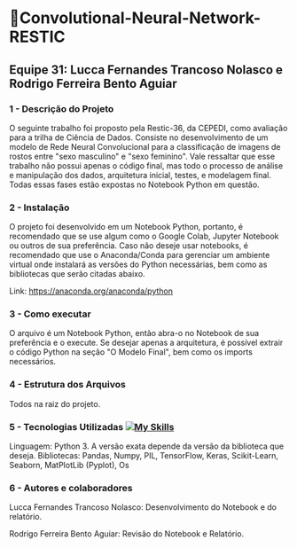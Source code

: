 # 🧠Convolutional-Neural-Network-RESTIC

## Equipe 31: Lucca Fernandes Trancoso Nolasco e Rodrigo Ferreira Bento Aguiar

### 1 - Descrição do Projeto
O seguinte trabalho foi proposto pela Restic-36, da CEPEDI, como avaliação para a trilha de Ciência de Dados. Consiste no desenvolvimento de um modelo de Rede Neural Convolucional para a classificação de imagens de rostos entre "sexo masculino" e "sexo feminino". Vale ressaltar que esse trabalho não possui apenas o código final, mas todo o processo de análise e manipulação dos dados, arquitetura inicial, testes, e modelagem final. Todas essas fases estão expostas no Notebook Python em questão.

### 2 - Instalação
O projeto foi desenvolvido em um Notebook Python, portanto, é recomendado que se use algum como o Google Colab, Jupyter Notebook ou outros de sua preferência. Caso não deseje usar notebooks, é recomendado que use o Anaconda/Conda para gerenciar um ambiente virtual onde instalará as versões do Python necessárias, bem como as bibliotecas que serão citadas abaixo.

Link: https://anaconda.org/anaconda/python

### 3 - Como executar
O arquivo é um Notebook Python, então abra-o no Notebook de sua preferência e o execute. Se desejar apenas a arquitetura, é possível extrair o código Python na seção "O Modelo Final", bem como os imports necessários.

### 4 - Estrutura dos Arquivos
Todos na raiz do projeto.

### 5 - Tecnologias Utilizadas [![My Skills](https://skillicons.dev/icons?i=python,sklearn,tensorflow)](https://skillicons.dev)
Linguagem: Python 3. A versão exata depende da versão da biblioteca que deseja.
Bibliotecas: Pandas, Numpy, PIL, TensorFlow, Keras, Scikit-Learn, Seaborn, MatPlotLib (Pyplot), Os

### 6 - Autores e colaboradores
Lucca Fernandes Trancoso Nolasco: Desenvolvimento do Notebook e do relatório.

Rodrigo Ferreira Bento Aguiar: Revisão do Notebook e Relatório.
